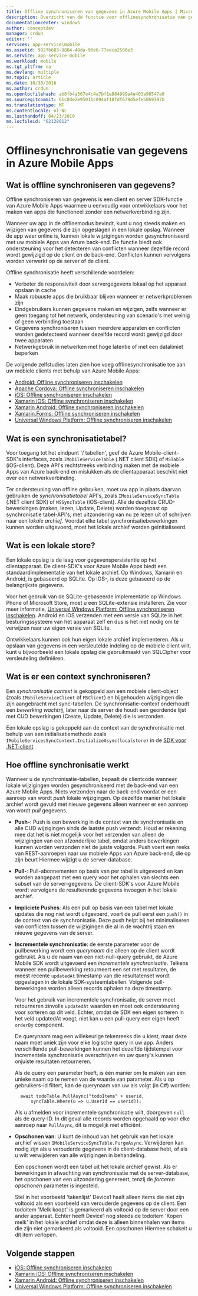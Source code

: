 ```yaml
---
title: Offline synchroniseren van gegevens in Azure Mobile Apps | Microsoft Docs
description: Overzicht van de functie voor offlinesynchronisatie van gegevens voor Azure Mobile Apps en voor conceptuele verwijzing in
documentationcenter: windows
author: conceptdev
manager: crdun
editor: ''
services: app-service\mobile
ms.assetid: 982fb683-8884-40da-96e6-77eeca2500e3
ms.service: app-service-mobile
ms.workload: mobile
ms.tgt_pltfrm: na
ms.devlang: multiple
ms.topic: article
ms.date: 10/30/2016
ms.author: crdun
ms.openlocfilehash: ab8fb4a567e4c4a7bf1e884999a4e403a98547a0
ms.sourcegitcommit: 61c8de2e95011c094af18fdf679d5efe5069197b
ms.translationtype: MT
ms.contentlocale: nl-NL
ms.lasthandoff: 04/23/2019
ms.locfileid: "62128012"
---
```

# <a name="offline-data-sync-in-azure-mobile-apps"></a>Offlinesynchronisatie van gegevens in Azure Mobile Apps
## <a name="what-is-offline-data-sync"></a>Wat is offline synchroniseren van gegevens?
Offline synchroniseren van gegevens is een client en server SDK-functie van Azure Mobile Apps waarmee u eenvoudig voor ontwikkelaars voor het maken van apps die functioneel zonder een netwerkverbinding zijn.

Wanneer uw app in de offlinemodus bevindt, kunt u nog steeds maken en wijzigen van gegevens die zijn opgeslagen in een lokale opslag. Wanneer de app weer online is, kunnen lokale wijzigingen worden gesynchroniseerd met uw mobiele Apps van Azure back-end. De functie biedt ook ondersteuning voor het detecteren van conflicten wanneer dezelfde record wordt gewijzigd op de client en de back-end. Conflicten kunnen vervolgens worden verwerkt op de server of de client.

Offline synchronisatie heeft verschillende voordelen:

* Verbeter de responsiviteit door servergegevens lokaal op het apparaat opslaan in cache
* Maak robuuste apps die bruikbaar blijven wanneer er netwerkproblemen zijn
* Eindgebruikers kunnen gegevens maken en wijzigen, zelfs wanneer er geen toegang tot het netwerk, ondersteuning van scenario's met weinig of geen verbinding toestaan
* Gegevens synchroniseren tussen meerdere apparaten en conflicten worden gedetecteerd wanneer dezelfde record wordt gewijzigd door twee apparaten
* Netwerkgebruik in netwerken met hoge latentie of met een datalimiet beperken

De volgende zelfstudies laten zien hoe voeg offlinesynchronisatie toe aan uw mobiele clients met behulp van Azure Mobile Apps:

* [Android: Offline synchroniseren inschakelen]
* [Apache Cordova: Offline synchroniseren inschakelen](app-service-mobile-cordova-get-started-offline-data.md)
* [iOS: Offline synchroniseren inschakelen]
* [Xamarin iOS: Offline synchroniseren inschakelen]
* [Xamarin Android: Offline synchroniseren inschakelen]
* [Xamarin.Forms: Offline synchroniseren inschakelen](app-service-mobile-xamarin-forms-get-started-offline-data.md)
* [Universal Windows Platform: Offline synchroniseren inschakelen]

## <a name="what-is-a-sync-table"></a>Wat is een synchronisatietabel?
Voor toegang tot het eindpunt '/ tabellen', geef de Azure Mobile-client-SDK's interfaces, zoals `IMobileServiceTable` (.NET client SDK) of `MSTable` (iOS-client). Deze API's rechtstreeks verbinding maken met de mobiele Apps van Azure back-end en mislukken als de clientapparaat beschikt niet over een netwerkverbinding.

Ter ondersteuning van offline gebruiken, moet uw app in plaats daarvan gebruiken de *synchronisatietabel* API's, zoals `IMobileServiceSyncTable` (.NET client SDK) of `MSSyncTable` (iOS-client). Alle de dezelfde CRUD-bewerkingen (maken, lezen, Update, Delete) worden toegepast op synchronisatie tabel-API's, met uitzondering van nu ze lezen uit of schrijven naar een *lokale archief*. Voordat elke tabel synchronisatiebewerkingen kunnen worden uitgevoerd, moet het lokale archief worden geïnitialiseerd.

## <a name="what-is-a-local-store"></a>Wat is een lokale store?
Een lokale opslag is de laag voor gegevenspersistentie op het clientapparaat. De client-SDK's voor Azure Mobile Apps biedt een standaardimplementatie van het lokale archief. Op Windows, Xamarin en Android, is gebaseerd op SQLite. Op iOS-, is deze gebaseerd op de belangrijkste gegevens.

Voor het gebruik van de SQLite-gebaseerde implementatie op Windows Phone of Microsoft Store, moet u een SQLite-extensie installeren. Zie voor meer informatie, [Universal Windows Platform: Offline synchroniseren inschakelen]. Android en iOS verzenden met een versie van SQLite in het besturingssysteem van het apparaat zelf en dus is het niet nodig om te verwijzen naar uw eigen versie van SQLite.

Ontwikkelaars kunnen ook hun eigen lokale archief implementeren. Als u opslaan van gegevens in een versleutelde indeling op de mobiele client wilt, kunt u bijvoorbeeld een lokale opslag die gebruikmaakt van SQLCipher voor versleuteling definiëren.

## <a name="what-is-a-sync-context"></a>Wat is er een context synchroniseren?
Een *synchronisatie context* is gekoppeld aan een mobiele client-object (zoals `IMobileServiceClient` of `MSClient`) en bijgehouden wijzigingen die zijn aangebracht met sync-tabellen. De synchronisatie-context onderhoudt een *bewerking wachtrij*, later naar de server die houdt een geordende lijst met CUD bewerkingen (Create, Update, Delete) die is verzonden.

Een lokale opslag is gekoppeld aan de context van de synchronisatie met behulp van een initialisatiemethode zoals `IMobileServicesSyncContext.InitializeAsync(localstore)` in de [SDK voor .NET-client].

## <a name="how-sync-works"></a>Hoe offline synchronisatie werkt
Wanneer u de synchronisatie-tabellen, bepaalt de clientcode wanneer lokale wijzigingen worden gesynchroniseerd met de back-end van een Azure Mobile Apps. Niets verzonden naar de back-end voordat er een aanroep van wordt *push* lokale wijzigingen. Op dezelfde manier het lokale archief wordt gevuld met nieuwe gegevens alleen wanneer er een aanroep van wordt *pull* gegevens.

* **Push-**: Push is een bewerking in de context van de synchronisatie en alle CUD wijzigingen sinds de laatste push verzendt. Houd er rekening mee dat het is niet mogelijk voor het verzenden van alleen de wijzigingen van een afzonderlijke tabel, omdat anders bewerkingen kunnen worden verzonden niet de juiste volgorde. Push voert een reeks van REST-aanroepen naar uw mobiele Apps van Azure back-end, die op zijn beurt Hiermee wijzigt u de server-database.
* **Pull-**: Pull-abonnementen op basis van per tabel is uitgevoerd en kan worden aangepast met een query voor het ophalen van slechts een subset van de server-gegevens. De client-SDK's voor Azure Mobile wordt vervolgens de resulterende gegevens invoegen in het lokale archief.
* **Impliciete Pushes**: Als een pull op basis van een tabel met lokale updates die nog niet wordt uitgevoerd, voert de pull eerst een `push()` in de context van de synchronisatie. Deze push helpt bij het minimaliseren van conflicten tussen de wijzigingen die al in de wachtrij staan en nieuwe gegevens van de server.
* **Incrementele synchronisatie**: de eerste parameter voor de pullbewerking wordt een *querynaam* die alleen op de client wordt gebruikt. Als u de naam van een niet-null-query gebruikt, de Azure Mobile SDK wordt uitgevoerd een *incrementele synchronisatie*. Telkens wanneer een pullbewerking retourneert een set met resultaten, de meest recente `updatedAt` timestamp van die resultatenset wordt opgeslagen in de lokale SDK-systeemtabellen. Volgende pull-bewerkingen worden alleen records ophalen na deze timestamp.

  Voor het gebruik van incrementele synchronisatie, de server moet retourneren zinvolle `updatedAt` waarden en moet ook ondersteuning voor sorteren op dit veld. Echter, omdat de SDK een eigen sorteren in het veld updatedAt voegt, niet kan u een pull-query een eigen heeft `orderBy` component.

  De querynaam mag een willekeurige tekenreeks die u kiest, maar deze naam moet uniek zijn voor elke logische query in uw app.
  Anders verschillende pull-bewerkingen kunnen het dezelfde tijdstempel voor incrementele synchronisatie overschrijven en uw query's kunnen onjuiste resultaten retourneren.

  Als de query een parameter heeft, is één manier om te maken van een unieke naam op te nemen van de waarde van parameter.
  Als u op gebruikers-id filtert, kan de querynaam van uw als volgt (in C#) worden:

        await todoTable.PullAsync("todoItems" + userid,
            syncTable.Where(u => u.UserId == userid));

  Als u afmelden voor incrementele synchronisatie wilt, doorgeven `null` als de query-ID. In dit geval alle records worden opgehaald op voor elke aanroep naar `PullAsync`, dit is mogelijk niet efficiënt.
* **Opschonen van**: U kunt de inhoud van het gebruik van het lokale archief wissen `IMobileServiceSyncTable.PurgeAsync`.
  Verwijderen kan nodig zijn als u verouderde gegevens in de client-database hebt, of als u wilt verwijderen van alle wijzigingen in behandeling.

  Een opschonen wordt een tabel uit het lokale archief gewist. Als er bewerkingen in afwachting van synchronisatie met de server-database, het opschonen van een uitzondering genereert, tenzij de *forceren opschonen* parameter is ingesteld.

  Stel in het voorbeeld 'takenlijst' Device1 haalt alleen items die niet zijn voltooid als een voorbeeld van verouderde gegevens op de client. Een todoitem 'Melk koopt' is gemarkeerd als voltooid op de server door een ander apparaat. Echter heeft Device1 nog steeds de todoitem 'Kopen melk' in het lokale archief omdat deze is alleen binnenhalen van items die zijn niet gemarkeerd als voltooid. Een opschonen Hiermee schakelt u dit item verlopen.

## <a name="next-steps"></a>Volgende stappen
* [iOS: Offline synchroniseren inschakelen]
* [Xamarin iOS: Offline synchroniseren inschakelen]
* [Xamarin Android: Offline synchroniseren inschakelen]
* [Universal Windows Platform: Offline synchroniseren inschakelen]

<!-- Links -->
[SDK voor .NET-client]: app-service-mobile-dotnet-how-to-use-client-library.md
[Android: Offline synchroniseren inschakelen]: app-service-mobile-android-get-started-offline-data.md
[iOS: Offline synchroniseren inschakelen]: app-service-mobile-ios-get-started-offline-data.md
[Xamarin iOS: Offline synchroniseren inschakelen]: app-service-mobile-xamarin-ios-get-started-offline-data.md
[Xamarin Android: Offline synchroniseren inschakelen]: app-service-mobile-xamarin-android-get-started-offline-data.md
[Universal Windows Platform: Offline synchroniseren inschakelen]: app-service-mobile-windows-store-dotnet-get-started-offline-data.md
